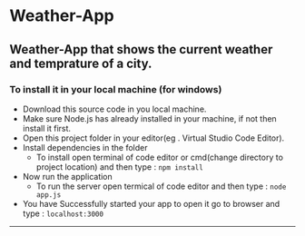 # Weather-App

Weather-App that shows the current weather and temprature of a city.
----------------------------------------------------------------------



###  To install it in your local machine (for windows) 
  * Download this source code in you local machine.
  * Make sure Node.js has already installed in your machine, if not then install it first.
  * Open this project folder in your editor(eg . Virtual Studio Code Editor).
  * Install dependencies in the folder
    * To install open terminal of code editor or cmd(change directory to project location) and then type : `npm install`
  * Now run the application
    * To run the server open termical of code editor and then type : `node app.js`
  * You have Successfully started your app to open it go to browser and type : `localhost:3000`
  
  --------------------------------------------------------------------------------------------------------
   
